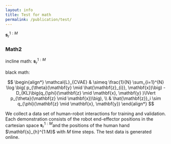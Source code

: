 ```yaml
---
layout: info
title: Test for math
permalink: /publication/test/
---
```


$\mathbf{s}_{r}^{1:M}$


### Math2


incline math: $\mathbf{s}_{r}^{1:M}$


black math:


$$
\begin{align*}    \mathcal{L}_{CVAE} & \simeq \frac{1}{N} \sum_{i=1}^{N} \log \big( p_{\theta}(\mathbf{y} \mid \hat{\mathbf{z}_{i}}, \mathbf{x})\big) - D_{KL}\big(q_{\phi}(\mathbf{z} \mid \mathbf{x}, \mathbf{y} )\lVert p_{\theta}(\mathbf{z} \mid \mathbf{x})\big), \\    & \hat{\mathbf{z}}_i \sim q_{\phi}(\mathbf{z} \mid \mathbf{x}, \mathbf{y})     \end{align*}
$$

We collect a data set of human-robot interactions for training and validation. Each demonstration consists of the robot end-effector positions in the cartesian space $\mathbf{s}_{r}^{1:M}$​  and the positions of the human hand \$\mathbf{s}_{h}^{1:M}$​ with $M$ time steps. The test data is generated online.
